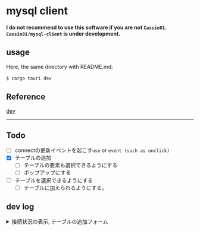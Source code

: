 # mysql client

**I do not recommend to use this software if you are not `Cassin01`.**
**`Cassin01/mysql-client` is under development.**

## usage

Here, the same directory with README.md:

```sh
$ cargo tauri dev
```

## Reference
[dev](https://dev.to/stevepryde/create-a-desktop-app-in-rust-using-tauri-and-yew-2bhe)

---

## Todo

- [ ] connectの更新イベントを起こす`use` or `event (such as onclick)`
- [x] テーブルの追加
    - [ ] テーブルの要素も選択できるようにする
    - [ ] ポップアップにする
- [ ] テーブルを選択できるようにする
    - [ ] テーブルに加えられるようにする。

## dev log

<details>
    <summary>接続状況の表示, テーブルの追加フォーム</summary>

<img src="https://github.com/Cassin01/mysql-client/blob/a4b29bd9bf0a8018b6a7fbb25ddf8ce66f0f2fc2/asset/01.png" width="400">

</details>

